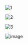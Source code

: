 ![1](https://user-images.githubusercontent.com/109474391/179414751-59d409c0-b2b5-433e-85d0-145344acf694.png)   

![2](https://user-images.githubusercontent.com/109474391/179414908-d21b37a1-c1c4-4d7f-9092-13b0eb1cfa60.png)   

![3](https://user-images.githubusercontent.com/109474391/179414995-36b3f3af-4a0c-4134-adbc-f0b4d0df5ede.png)   

![image](https://user-images.githubusercontent.com/109474391/179415101-4b5fd40b-2537-46b0-bbac-1478e86820f9.png)   



